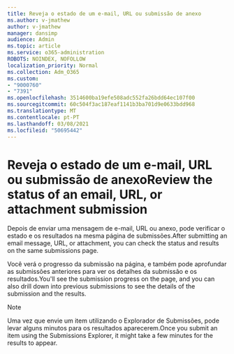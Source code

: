 ```yaml
---
title: Reveja o estado de um e-mail, URL ou submissão de anexo
ms.author: v-jmathew
author: v-jmathew
manager: dansimp
audience: Admin
ms.topic: article
ms.service: o365-administration
ROBOTS: NOINDEX, NOFOLLOW
localization_priority: Normal
ms.collection: Adm_O365
ms.custom:
- "9000760"
- "7391"
ms.openlocfilehash: 3514600ba19efe508adc552fa26bdd64ec107f00
ms.sourcegitcommit: 60c504f3ac187eaf1141b3ba701d9e0633bdd968
ms.translationtype: MT
ms.contentlocale: pt-PT
ms.lasthandoff: 03/08/2021
ms.locfileid: "50695442"
---
```

# <a name="review-the-status-of-an-email-url-or-attachment-submission"></a><span data-ttu-id="68555-102">Reveja o estado de um e-mail, URL ou submissão de anexo</span><span class="sxs-lookup"><span data-stu-id="68555-102">Review the status of an email, URL, or attachment submission</span></span>

<span data-ttu-id="68555-103">Depois de enviar uma mensagem de e-mail, URL ou anexo, pode verificar o estado e os resultados na mesma página de submissões.</span><span class="sxs-lookup"><span data-stu-id="68555-103">After submitting an email message, URL, or attachment, you can check the status and results on the same submissions page.</span></span>

<span data-ttu-id="68555-104">Você verá o progresso da submissão na página, e também pode aprofundar as submissões anteriores para ver os detalhes da submissão e os resultados.</span><span class="sxs-lookup"><span data-stu-id="68555-104">You'll see the submission progress on the page, and you can also drill down into previous submissions to see the details of the submission and the results.</span></span>

> [!NOTE]
> <span data-ttu-id="68555-105">Uma vez que envie um item utilizando o Explorador de Submissões, pode levar alguns minutos para os resultados aparecerem.</span><span class="sxs-lookup"><span data-stu-id="68555-105">Once you submit an item using the Submissions Explorer, it might take a few minutes for the results to appear.</span></span>
